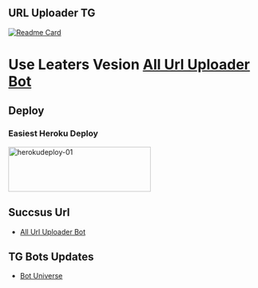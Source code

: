 ## URL Uploader TG
[![Readme Card](https://github-readme-stats.vercel.app/api/pin/?username=kalanakt&repo=Url-Uploader-TG&theme=cobalt)](https://github.com/kalanakt/Url-Uploader-TG&bg_color=#24292F)

# Use Leaters Vesion [ All Url Uploader Bot](https://github.com/kalanakt/All-Url-Uploader)

## Deploy

### Easiest Heroku Deploy

<p align="">
    <a href="https://heroku.com/deploy?template=https://github.com/DocPara/fuckits">
    <img src="https://github.com/nikhileashy/justfor_testing/blob/main/herokudeploy-01-cropped.svg" alt="herokudeploy-01" border="0" height="90" width="285"></a>
</p>

## Succsus Url
   * [All Url Uploader Bot](https://t.me/All_Url_Uploader_Bot)
   
## TG Bots Updates
   * [Bot Universe](https://t.me/TMWAD)



